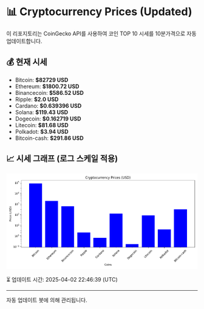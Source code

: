 
# 📊 Cryptocurrency Prices (Updated)

이 리포지토리는 CoinGecko API를 사용하여 코인 TOP 10 시세를 10분가격으로 자동 업데이트합니다.

## 💰 현재 시세
- Bitcoin: **$82729 USD**
- Ethereum: **$1800.72 USD**
- Binancecoin: **$586.52 USD**
- Ripple: **$2.0 USD**
- Cardano: **$0.639396 USD**
- Solana: **$119.43 USD**
- Dogecoin: **$0.162719 USD**
- Litecoin: **$81.68 USD**
- Polkadot: **$3.94 USD**
- Bitcoin-cash: **$291.86 USD**

## 📈 시세 그래프 (로그 스케일 적용)
![Crypto Prices](crypto_prices.png)

⏳ 업데이트 시간: 2025-04-02 22:46:39 (UTC)

---
자동 업데이트 봇에 의해 관리됩니다.
